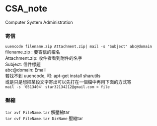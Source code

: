 # CSA_note
Computer System Administration


### 寄信
`uuencode filename.zip Attachment.zip| mail -s "Subject" abc@domain`  
filename.zip : 要寄信的檔名  
Attachment.zip: 收件者看到附件的名字  
Subject: 信件標題  
abc@domain: Email  
若找不到 uuencode, 可: apt-get install sharutils  
或是只是想把某段文字寄出可以先打在一個檔中再用下面的方式寄  
`mail -s '0513404' star32134212@gmail.com < file`  

### 壓縮
`tar xvf FileName.tar` 解壓縮tar  
`tar cvf FileName.tar DirName` 壓縮tar  

